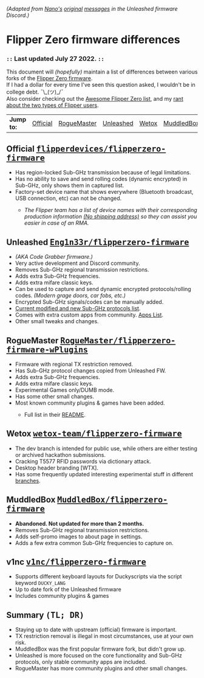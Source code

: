 <em>(Adapted from <a href="discord.com/users/597435984925294620">Nano&#39;s</a> <a href="https://discord.com/channels/937479784148115456/937489970007003166/970666146804170792">original</a> <a href="https://discord.com/channels/937479784148115456/937489970007003166/970666162247581806">messages</a> in the Unleashed firmware Discord.)</em>

<h1>Flipper Zero firmware differences</h1>
<h3>
  <code>::</code> Last updated July 27 2022. <code>::</code>
</h3>
<p>This document will <em>(hopefully)</em> maintain a list of differences between various forks of the <a
    href="#official">Flipper Zero firmware</a>. <br>If I had a dollar for every time I&#39;ve seen this question asked,
  I wouldn&#39;t be in college debt. ¯\_(ツ)_/¯ <br>Also consider checking out the <a
    href="https://github.com/djsime1/awesome-flipperzero">Awesome Flipper Zero list</a>, and my <a
    href="https://gist.github.com/djsime1/73adaaf24f20b8bb70c4d4854431b0f1">rant about the two types of Flipper users</a>. </p>
    <table><tr>
      <td>
        <strong>Jump to:</strong>
      </td>
      <td><a href="#official">Official</a></td>
      <td><a href="#plugins">RogueMaster</a></td>
      <td><a href="#unleashed">Unleashed</a></td>
      <td><a href="#wetox">Wetox</a></td>
      <td><a href="#muddledbox">MuddledBox</a></td>
      <td><a href="#v1nc">v1nc</a></td>
      <td><a href="#summary">Summary / TL; DR</a></td>
    </tr></table>
<h2 id="official">Official <kbd>
    <a href="https://github.com/flipperdevices/flipperzero-firmware">flipperdevices/flipperzero-firmware</a>
  </kbd>
</h2>
<ul>
  <li>Has region-locked Sub-GHz transmission because of legal limitations.</li>
  <li>Has no ability to save and send rolling codes (dynamic encrypted) in Sub-GHz, only shows them in captured list.
  </li>
  <li>Factory-set device name that shows everywhere (Bluetooth broadcast, USB connection, etc) can not be changed.</li>
  <ul>
    <li><em>The Flipper team has a list of device names with their corresponding production information <a href="https://discord.com/channels/740930220399525928/765282833744265246/971881286543224852">(No shipping address)</a> so they can assist you easier in case of an RMA.</em></li>
  </ul>
</ul>
<h2 id="unleashed">Unleashed <kbd>
    <a href="https://github.com/Eng1n33r/flipperzero-firmware">Eng1n33r/flipperzero-firmware</a>
  </kbd>
</h2>
<ul>
  <li><em>(AKA Code Grabber firmware.)</em></li>
  <li>Very active development and Discord community.</li>
  <li>Removes Sub-GHz regional transmission restrictions.</li>
  <li>Adds extra Sub-GHz frequencies.</li>
  <li>Adds extra mifare classic keys.</li>
  <li>Can be used to capture and send dynamic encrypted protocols/rolling codes. <em>(Modern grage doors, car fobs,
      etc.)</em></li>
  <li>Encrypted Sub-GHz signals/codes can be manually added.</li>
  <li><a href="https://github.com/Eng1n33r/flipperzero-firmware#current-modified-and-new-subghz-protocols-list">Current modified and new Sub-GHz protocols list</a>.</li>
  <li>Comes with extra custom apps from community. <a href="https://github.com/Eng1n33r/flipperzero-firmware#apps-included">Apps List</a>.</li>
  <li>Other small tweaks and changes.</li>
</ul>
<h2 id="plugins">RogueMaster <kbd>
    <a href="https://github.com/RogueMaster/flipperzero-firmware-wPlugins">RogueMaster/flipperzero-firmware-wPlugins</a>
  </kbd>
</h2>
<ul>
  <li>Firmware with regional TX restriction removed.</li>
  <li>Has Sub-GHz protocol changes copied from Unleashed FW.</li>
  <li>Adds extra Sub-GHz frequencies.</li>
  <li>Adds extra mifare classic keys.</li>
  <li>Experimental Games only/DUMB mode.</li>
  <li>Has some other small changes.</li>
  <li>Most known community plugins & games have been added.</li>
  <ul><li>Full list in their <a href="https://github.com/RogueMaster/flipperzero-firmware-wPlugins#readme">README</a>.</li></ul>
</ul>
<h2 id="wetox">Wetox <kbd>
    <a href="https://github.com/wetox-team/flipperzero-firmware">wetox-team/flipperzero-firmware</a>
  </kbd>
</h2>
<ul>
  <li>The dev branch is intended for public use, while others are either testing or archived hackathon submissions.</li>
  <li>Cracking T5577 RFID passwords via dictionary attack.</li>
  <li>Desktop header branding [WTX].</li>
  <li>Has some frequently updated interesting experimental stuff in different <a href="https://github.com/wetox-team/flipperzero-firmware/branches">branches</a>.</li>
</ul>
<h2 id="muddledbox">MuddledBox <kbd>
    <a href="https://github.com/MuddledBox/flipperzero-firmware">MuddledBox/flipperzero-firmware</a>
  </kbd>
</h2>
<ul>
  <li><b>Abandoned. Not updated for more than 2 months.</b></li>
  <li>Removes Sub-GHz regional transmission restrictions.</li>
  <li>Adds self-promo images to about page in settings.</li>
  <li>Adds a few extra common Sub-GHz frequencies to capture on.</li>
</ul>
<h2 id="v1nc">v1nc <kbd>
    <a href="https://github.com/v1nc/flipperzero-firmware">v1nc/flipperzero-firmware</a>
  </kbd>
</h2>
<ul>
  <li>Supports different keyboard layouts for Duckyscripts via the script keyword <code>DUCKY_LANG</code></li>
  <li>Up to date fork of the Unleashed firmware</li>
  <li>Includes community plugins & games </li>
</ul>
<h2 id="summary">Summary <kbd>(TL; DR)</kbd></h2>
<ul>
  <li>Staying up to date with upstream (official) firmware is important.</li>
  <li>TX restriction removal is illegal in most circumstances, use at your own risk.</li>
  <li>MuddledBox was the first popular firmware fork, but didn't grow up.</li>
  <li>Unleashed is more focused on the core functionality and Sub-GHz protocols, only stable community apps are included.</li>
  <li>RogueMaster has more community plugins and other small changes.</li>
</ul>
